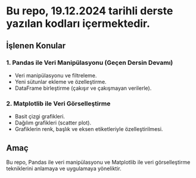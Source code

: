 # Bu repo, 19.12.2024 tarihli derste yazılan kodları içermektedir.

## İşlenen Konular

### 1. Pandas ile Veri Manipülasyonu (Geçen Dersin Devamı)
- Veri manipülasyonu ve filtreleme.
- Yeni sütunlar ekleme ve özelleştirme.
- DataFrame birleştirme (çakışır ve çakışmayan verilerle).

### 2. Matplotlib ile Veri Görselleştirme
- Basit çizgi grafikleri.
- Dağılım grafikleri (scatter plot).
- Grafiklerin renk, başlık ve eksen etiketleriyle özelleştirilmesi.

## Amaç
Bu repo, Pandas ile veri manipülasyonu ve Matplotlib ile veri görselleştirme tekniklerini anlamaya ve uygulamaya yöneliktir.